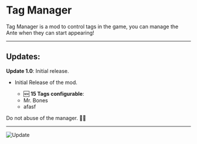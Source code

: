 
# Tag Manager

Tag Manager is a mod to control tags in the game, you can manage the Ante when they can start appearing!

  

---

  

## Updates:


**Update 1.0**: Initial release.

- Initial Release of the mod.

  - 🆕 **15 Tags configurable**:
  - Mr. Bones
  - afasf

Do not abuse of the manager. 🤚👺
  

---

  

![Update ](https://i.ibb.co/mC8mrvT2/Baldatro-Update.png)